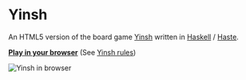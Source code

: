 Yinsh
=====

An HTML5 version of the board game [Yinsh](http://en.wikipedia.org/wiki/Yinsh) written in [Haskell](http://haskell.org/) / [Haste](https://github.com/valderman/haste-compiler).

[**Play in your browser**](http://david-peter.de/yinsh) (See [Yinsh rules](http://en.wikipedia.org/wiki/Yinsh#Rules))

![Yinsh in browser](https://raw.githubusercontent.com/sharkdp/yinsh/master/info/screenshot.png)
